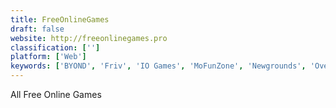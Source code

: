 ```yaml
---
title: FreeOnlineGames
draft: false 
website: http://freeonlinegames.pro
classification: ['']
platform: ['Web']
keywords: ['BYOND', 'Friv', 'IO Games', 'MoFunZone', 'Newgrounds', 'OverGames', 'Play iDev Games', 'Shockwave', 'Snesfun', 'TristanGames', 'VR Games', 'WildTangent']
---
```

All Free Online Games